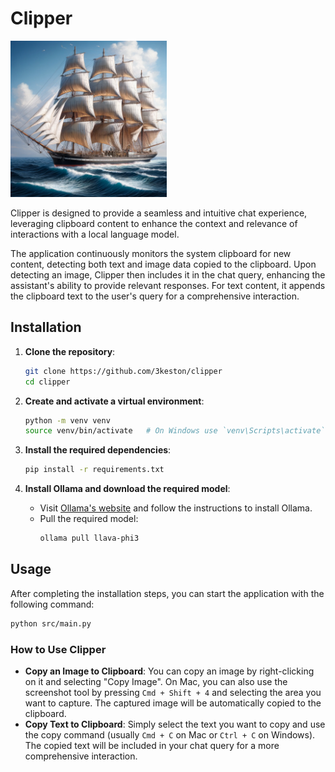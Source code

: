 
# Clipper

<img src="clipper.webp" alt="Clipper Image" width="250" height="250">

Clipper is designed to provide a seamless and intuitive chat experience, leveraging clipboard content to enhance the context and relevance of interactions with a local language model.

The application continuously monitors the system clipboard for new content, detecting both text and image data copied to the clipboard. Upon detecting an image, Clipper then includes it in the chat query, enhancing the assistant's ability to provide relevant responses. For text content, it appends the clipboard text to the user's query for a comprehensive interaction.

## Installation

1. **Clone the repository**:
   ```sh
   git clone https://github.com/3keston/clipper
   cd clipper
   ```

2. **Create and activate a virtual environment**:
   ```sh
   python -m venv venv
   source venv/bin/activate   # On Windows use `venv\Scripts\activate`
   ```

3. **Install the required dependencies**:
   ```sh
   pip install -r requirements.txt
   ```

4. **Install Ollama and download the required model**:
   - Visit [Ollama's website](https://ollama.com/) and follow the instructions to install Ollama.
   - Pull the required model:
     ```sh
     ollama pull llava-phi3
     ```

## Usage

After completing the installation steps, you can start the application with the following command:

```sh
python src/main.py
```

### How to Use Clipper

- **Copy an Image to Clipboard**: You can copy an image by right-clicking on it and selecting "Copy Image". On Mac, you can also use the screenshot tool by pressing `Cmd + Shift + 4` and selecting the area you want to capture. The captured image will be automatically copied to the clipboard.
- **Copy Text to Clipboard**: Simply select the text you want to copy and use the copy command (usually `Cmd + C` on Mac or `Ctrl + C` on Windows). The copied text will be included in your chat query for a more comprehensive interaction.

